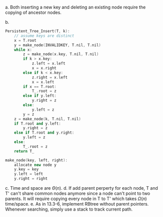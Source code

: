 a. Both inserting a new key and deleting an existing node require the copying of ancestor nodes.

b. 
 
```c++
Persistent_Tree_Insert(T, k):
    // assume keys are distinct
    x = T.root
    y = make_node(INVALIDKEY, T.nil, T.nil)
    while x:
        z = make_node(x.key, T.nil, T.nil)
        if k > x.key:
            z.left = x.left
            x = x.right
        else if k < x.key:
            z.right = x.left
            x = x.left
        if x == T.root:
            T_.root = z
        else if y.left:
            y.right = z
        else:
            y.left = z
        y = z
    z = make_node(k, T.nil, T.nil)
    if T.root and y.left:
        y.right = z
    else if T.root and y.right:
        y.left = z
    else:
        T_.root = z
    return T_

make_node(key, left, right):
    allocate new node y
    y.key = key
    y.left = left
    y.right = right
```
c. Time and space are $\Theta(n)$.
d. If add parent perperty for each node, T and T' can't share common nodes anymore since a node can't point to two parents. It will require copying every node in T to T' which takes $\Omega(n)$ time/space.
e. As in 13.3-6, implement RBtree without parent pointers. Whenever searching, simply use a stack to track current path.
